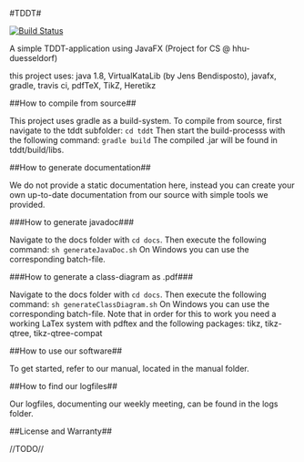 #TDDT#

[![Build Status](https://travis-ci.org/ProPra16/programmierpraktikum-abschlussprojekt-xxxmathxxx.png)](https://travis-ci.org/ProPra16/programmierpraktikum-abschlussprojekt-xxxmathxxx)

A simple TDDT-application using JavaFX (Project for CS @ hhu-duesseldorf)

this project uses: java 1.8, VirtualKataLib (by Jens Bendisposto), javafx, gradle, travis ci, pdfTeX, TikZ, Heretikz

##How to compile from source##

This project uses gradle as a build-system.
To compile from source, first navigate to the tddt subfolder:
`cd tddt`
Then start the build-processs with the following command:
`gradle build`
The compiled .jar will be found in tddt/build/libs.

##How to generate documentation##

We do not provide a static documentation here, instead you can create your own up-to-date documentation from our source with simple tools we provided.

###How to generate javadoc###

Navigate to the docs folder with `cd docs`.
Then execute the following command: `sh generateJavaDoc.sh`
On Windows you can use the corresponding batch-file.

###How to generate a class-diagram as .pdf###

Navigate to the docs folder with `cd docs`.
Then execute the following command: `sh generateClassDiagram.sh`
On Windows you can use the corresponding batch-file.
Note that in order for this to work you need a working LaTex system with pdftex and the following packages:
tikz, tikz-qtree, tikz-qtree-compat

##How to use our software##

To get started, refer to our manual, located in the manual folder.

##How to find our logfiles##

Our logfiles, documenting our weekly meeting, can be found in the logs folder.

##License and Warranty##

//TODO//




